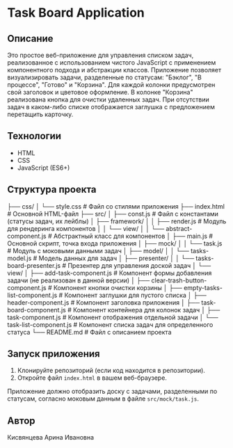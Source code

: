 # Task Board Application

## Описание

Это простое веб-приложение для управления списком задач, реализованное с использованием чистого JavaScript с применением компонентного подхода и абстракции классов. Приложение позволяет визуализировать задачи, разделенные по статусам: "Бэклог", "В процессе", "Готово" и "Корзина". Для каждой колонки предусмотрен свой заголовок и цветовое оформление. В колонке "Корзина" реализована кнопка для очистки удаленных задач. При отсутствии задач в каком-либо списке отображается заглушка с предложением перетащить карточку.

## Технологии

* HTML
* CSS
* JavaScript (ES6+)

## Структура проекта

├── css/
│   └── style.css             # Файл со стилями приложения
├── index.html                # Основной HTML-файл
├── src/
│   ├── const.js              # Файл с константами (статусы задач, их лейблы)
│   ├── framework/
│   │   ├── render.js         # Модуль для рендеринга компонентов
│   │   └── view/
│   │       └── abstract-component.js # Абстрактный класс для компонентов
│   ├── main.js               # Основной скрипт, точка входа приложения
│   ├── mock/
│   │   └── task.js           # Модуль с моковыми данными задач
│   ├── model/
│   │   └── tasks-model.js    # Модель данных для задач
│   ├── presenter/
│   │   └── tasks-board-presenter.js # Презентер для управления доской задач
│   └── view/
│       ├── add-task-component.js    # Компонент формы добавления задачи (не реализован в данной версии)
│       ├── clear-trash-button-component.js # Компонент кнопки очистки корзины
│       ├── empty-tasks-list-component.js # Компонент заглушки для пустого списка
│       ├── header-component.js      # Компонент заголовка приложения
│       ├── task-board-component.js  # Компонент контейнера для колонок задач
│       ├── task-component.js        # Компонент отображения отдельной задачи
│       └── task-list-component.js   # Компонент списка задач для определенного статуса
└── README.md                 # Файл с описанием проекта

## Запуск приложения

1.  Клонируйте репозиторий (если код находится в репозитории).
2.  Откройте файл `index.html` в вашем веб-браузере.

Приложение должно отобразить доску с задачами, разделенными по статусам, согласно моковым данным в файле `src/mock/task.js`.

## Автор

Кисвянцева Арина Ивановна
